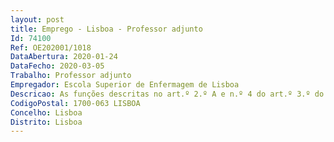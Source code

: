 ```yaml
--- 
layout: post
title: Emprego - Lisboa - Professor adjunto
Id: 74100
Ref: OE202001/1018
DataAbertura: 2020-01-24
DataFecho: 2020-03-05
Trabalho: Professor adjunto
Empregador: Escola Superior de Enfermagem de Lisboa
Descricao: As funções descritas no art.º 2.º A e n.º 4 do art.º 3.º do ECPDESP e no Regulamento de Prestação de Serviço Docente da ESEL homologado em 20.06.2017.
CodigoPostal: 1700-063 LISBOA
Concelho: Lisboa
Distrito: Lisboa
--- 
```

